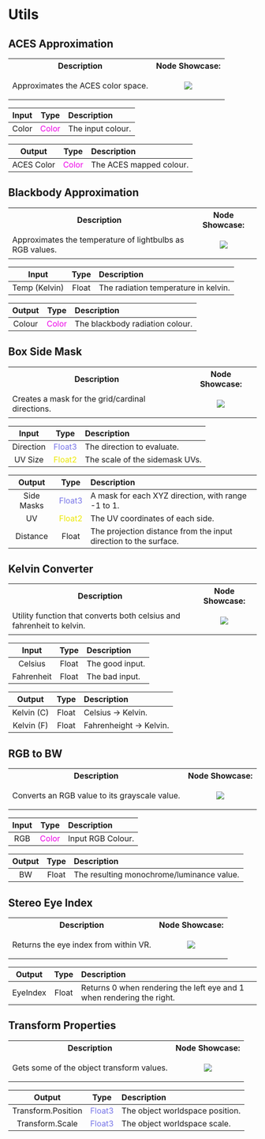 # Utils

## ACES Approximation

<table>
<tr><th>Description</th><th>Node Showcase:</th></tr>
<tr>
    <td>
        Approximates the ACES color space.
    </td>
    <td><p align="center"> 
        <image src="./Images/ACESApproximation.png"/> 
    </p></td>
</tr>
</table>

| Input  | Type | Description |
| :----: | :--: | :---------  |
| Color | <span style="color:#EE00E8">Color</span> | The input colour. |


| Output | Type | Description |
| :----: | :--: | :---------  |
| ACES Color | <span style="color:#EE00E8">Color</span> | The ACES mapped colour. |


## Blackbody Approximation

<table>
<tr><th>Description</th><th>Node Showcase:</th></tr>
<tr>
    <td>
        Approximates the temperature of lightbulbs as RGB values.
    </td>
    <td><p align="center"> 
        <image src="./Images/BlackbodyApproximation.png"/> 
    </p></td>
</tr>
</table>

| Input  | Type | Description |
| :----: | :--: | :---------  |
| Temp (Kelvin) | Float | The radiation temperature in kelvin. |


| Output | Type | Description |
| :----: | :--: | :---------  |
| Colour | <span style="color:#EE00E8">Color</span> | The blackbody radiation colour. |

## Box Side Mask

<table>
<tr><th>Description</th><th>Node Showcase:</th></tr>
<tr>
    <td>
        Creates a mask for the grid/cardinal directions.
    </td>
    <td><p align="center"> 
        <image src="./Images/BoxSideMask.png"/> 
    </p></td>
</tr>
</table>

| Input  | Type | Description |
| :----: | :--: | :---------  |
| Direction | <span style="color:#7775E8">Float3</span> | The direction to evaluate. |
| UV Size | <span style="color:#ECE800">Float2</span> | The scale of the sidemask UVs. |


| Output | Type | Description |
| :----: | :--: | :---------  |
| Side Masks | <span style="color:#7775E8">Float3</span> | A mask for each XYZ direction, with range -1 to 1. |
| UV | <span style="color:#ECE800">Float2</span> | The UV coordinates of each side. |
| Distance | Float | The projection distance from the input direction to the surface. |

## Kelvin Converter

<table>
<tr><th>Description</th><th>Node Showcase:</th></tr>
<tr>
    <td>
        Utility function that converts both celsius and fahrenheit to kelvin.
    </td>
    <td><p align="center"> 
        <image src="./Images/KelvinConverter.png"/> 
    </p></td>
</tr>
</table>

| Input  | Type | Description |
| :----: | :--: | :---------  |
| Celsius | Float | The good input. |
| Fahrenheit | Float | The bad input. |


| Output | Type | Description |
| :----: | :--: | :---------  |
| Kelvin (C) | Float | Celsius -> Kelvin. |
| Kelvin (F) | Float | Fahrenheight -> Kelvin. |

## RGB to BW

<table>
<tr><th>Description</th><th>Node Showcase:</th></tr>
<tr>
    <td>
        Converts an RGB value to its grayscale value.
    </td>
    <td><p align="center"> 
        <image src="./Images/RGBToBW.png"/> 
    </p></td>
</tr>
</table>

| Input  | Type | Description |
| :----: | :--: | :---------  |
| RGB | <span style="color:#EE00E8">Color</span> | Input RGB Colour. |

| Output | Type | Description |
| :----: | :--: | :---------  |
| BW | Float | The resulting monochrome/luminance value. |

## Stereo Eye Index

<table>
<tr><th>Description</th><th>Node Showcase:</th></tr>
<tr>
    <td>
        Returns the eye index from within VR.
    </td>
    <td><p align="center"> 
        <image src="./Images/StereoEyeIndex.png"/> 
    </p></td>
</tr>
</table>

| Output | Type | Description |
| :----: | :--: | :---------  |
| EyeIndex | Float | Returns 0 when rendering the left eye and 1 when rendering the right. |

## Transform Properties

<table>
<tr><th>Description</th><th>Node Showcase:</th></tr>
<tr>
    <td>
        Gets some of the object transform values.
    </td>
    <td><p align="center"> 
        <image src="./Images/TransformProperties.png"/> 
    </p></td>
</tr>
</table>

| Output | Type | Description |
| :----: | :--: | :---------  |
| Transform.Position | <span style="color:#7775E8">Float3</span> | The object worldspace position. |
| Transform.Scale | <span style="color:#7775E8">Float3</span> | The object worldspace scale. |